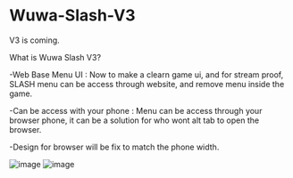 # Wuwa-Slash-V3
V3 is coming.

What is Wuwa Slash V3?

-Web Base Menu UI : Now to make a clearn game ui, and for stream proof, SLASH menu can be access through website, and remove menu inside the game.

-Can be access with your phone : Menu can be access through your browser phone, it can be a solution for who wont alt tab to open the browser.

-Design for browser will be fix to match the phone width.

![image](https://github.com/user-attachments/assets/bb14e18e-d72c-4b08-ab98-ea16d5038a78)
![image](https://github.com/user-attachments/assets/c5ed93cf-510c-4e2f-bbfd-c73b434c926e)


